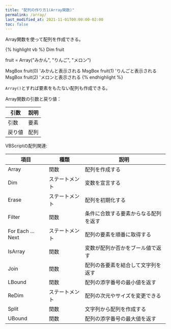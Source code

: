 ```yaml
---
title: "配列の作り方1(Array関数)"
permalink: /array/
last_modified_at: 2021-11-01T00:00:00-02:00
toc: false
---
```


Array関数を使って配列を作成できる。

{% highlight vb %}
Dim fruit

fruit = Array("みかん", "りんご", "メロン")

MsgBox fruit(0) 'みかんと表示される
MsgBox fruit(1) 'りんごと表示される
MsgBox fruit(2) 'メロンと表示される
{% endhighlight %}

`Array()`とすれば要素をもたない配列も作成できる。

Array関数の引数と戻り値：

|引数|説明|
|---|---|
|引数|要素|
|戻り値|配列|


VBScriptの配列関連:

|項目|種類|説明|
|---|---|---|
|Array|関数|配列を作成する|
|Dim|ステートメント|変数を宣言する|
|Erase|ステートメント|配列を初期化する|
|Filter|関数|条件に合致する要素からなる配列を返す|
|For Each ... Next|ステートメント|配列の要素を順番に取得する|
|IsArray|関数|変数が配列か否かをブール値で返す|
|Join|関数|配列の各要素を結合して文字列を返す|
|LBound|関数|配列の添字番号の最小値を返す|
|ReDim|ステートメント|配列の次元やサイズを変更できる|
|Split|関数|文字列から配列を作成する|
|UBound|関数|配列の添字番号の最大値を返す|

